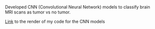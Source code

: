 Developed CNN (Convolutional Neural Network) models to classify brain MRI scans as tumor vs no tumor.

[Link](/CNN%20Processing.ipynb) to the render of my code for the CNN models 
